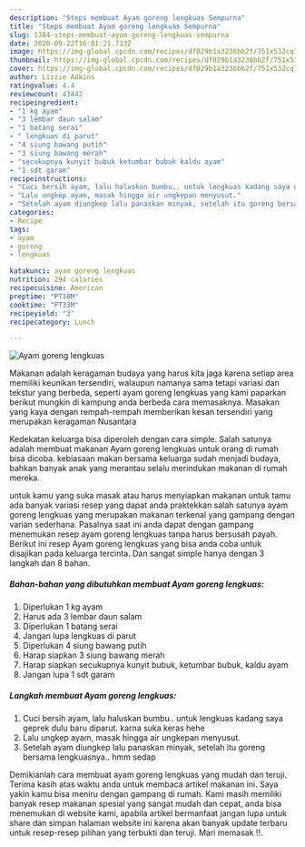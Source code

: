 ```yaml
---
description: "Steps membuat Ayam goreng lengkuas Sempurna"
title: "Steps membuat Ayam goreng lengkuas Sempurna"
slug: 1384-steps-membuat-ayam-goreng-lengkuas-sempurna
date: 2020-09-22T16:01:21.733Z
image: https://img-global.cpcdn.com/recipes/df029b1a3236bb2f/751x532cq70/ayam-goreng-lengkuas-foto-resep-utama.jpg
thumbnail: https://img-global.cpcdn.com/recipes/df029b1a3236bb2f/751x532cq70/ayam-goreng-lengkuas-foto-resep-utama.jpg
cover: https://img-global.cpcdn.com/recipes/df029b1a3236bb2f/751x532cq70/ayam-goreng-lengkuas-foto-resep-utama.jpg
author: Lizzie Adkins
ratingvalue: 4.4
reviewcount: 43442
recipeingredient:
- "1 kg ayam"
- "3 lembar daun salam"
- "1 batang serai"
- " lengkuas di parut"
- "4 siung bawang putih"
- "3 siung bawang merah"
- "secukupnya kunyit bubuk ketumbar bubuk kaldu ayam"
- "1 sdt garam"
recipeinstructions:
- "Cuci bersih ayam, lalu haluskan bumbu.. untuk lengkuas kadang saya geprek dulu baru diparut. karna suka keras hehe"
- "Lalu ungkep ayam, masak hingga air ungkepan menyusut."
- "Setelah ayam diungkep lalu panaskan minyak, setelah itu goreng bersama lengkuasnya.. hmm sedap"
categories:
- Recipe
tags:
- ayam
- goreng
- lengkuas

katakunci: ayam goreng lengkuas 
nutrition: 294 calories
recipecuisine: American
preptime: "PT10M"
cooktime: "PT33M"
recipeyield: "3"
recipecategory: Lunch

---
```



![Ayam goreng lengkuas](https://img-global.cpcdn.com/recipes/df029b1a3236bb2f/751x532cq70/ayam-goreng-lengkuas-foto-resep-utama.jpg)

Makanan adalah keragaman budaya yang harus kita jaga karena setiap area memiliki keunikan tersendiri, walaupun namanya sama tetapi variasi dan tekstur yang berbeda, seperti ayam goreng lengkuas yang kami paparkan berikut mungkin di kampung anda berbeda cara memasaknya. Masakan yang kaya dengan rempah-rempah memberikan kesan tersendiri yang merupakan keragaman Nusantara

Kedekatan keluarga bisa diperoleh dengan cara simple. Salah satunya adalah membuat makanan Ayam goreng lengkuas untuk orang di rumah bisa dicoba. kebiasaan makan bersama keluarga sudah menjadi budaya, bahkan banyak anak yang merantau selalu merindukan makanan di rumah mereka.



untuk kamu yang suka masak atau harus menyiapkan makanan untuk tamu ada banyak variasi resep yang dapat anda praktekkan salah satunya ayam goreng lengkuas yang merupakan makanan terkenal yang gampang dengan varian sederhana. Pasalnya saat ini anda dapat dengan gampang menemukan resep ayam goreng lengkuas tanpa harus bersusah payah.
Berikut ini resep Ayam goreng lengkuas yang bisa anda coba untuk disajikan pada keluarga tercinta. Dan sangat simple hanya dengan 3 langkah dan 8 bahan.


<!--inarticleads1-->

##### Bahan-bahan yang dibutuhkan membuat Ayam goreng lengkuas:

1. Diperlukan 1 kg ayam
1. Harus ada 3 lembar daun salam
1. Diperlukan 1 batang serai
1. Jangan lupa  lengkuas di parut
1. Diperlukan 4 siung bawang putih
1. Harap siapkan 3 siung bawang merah
1. Harap siapkan secukupnya kunyit bubuk, ketumbar bubuk, kaldu ayam
1. Jangan lupa 1 sdt garam




<!--inarticleads2-->

##### Langkah membuat  Ayam goreng lengkuas:

1. Cuci bersih ayam, lalu haluskan bumbu.. untuk lengkuas kadang saya geprek dulu baru diparut. karna suka keras hehe
1. Lalu ungkep ayam, masak hingga air ungkepan menyusut.
1. Setelah ayam diungkep lalu panaskan minyak, setelah itu goreng bersama lengkuasnya.. hmm sedap




Demikianlah cara membuat ayam goreng lengkuas yang mudah dan teruji. Terima kasih atas waktu anda untuk membaca artikel makanan ini. Saya yakin kamu bisa meniru dengan gampang di rumah. Kami masih memiliki banyak resep makanan spesial yang sangat mudah dan cepat, anda bisa menemukan di website kami, apabila artikel bermanfaat jangan lupa untuk share dan simpan halaman website ini karena akan banyak update terbaru untuk resep-resep pilihan yang terbukti dan teruji. Mari memasak !!. 

